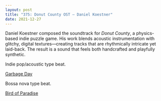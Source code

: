 ```yaml
---
layout: post
title: "375: Donut County OST – Daniel Koestner"
date: 2021-12-27
---
```


Daniel Koestner composed the soundtrack for *Donut County*, a physics-based indie puzzle game. His work blends acoustic instrumentation with glitchy, digital textures—creating tracks that are rhythmically intricate yet laid-back. The result is a sound that feels both handcrafted and playfully synthetic.

Indie pop/acoustic type beat.  

[Garbage Day](https://youtu.be/pYzY3Jzmb1k)

Bossa nova type beat.  

[Bird of Paradise](https://youtu.be/IlF0meDwfXI)
